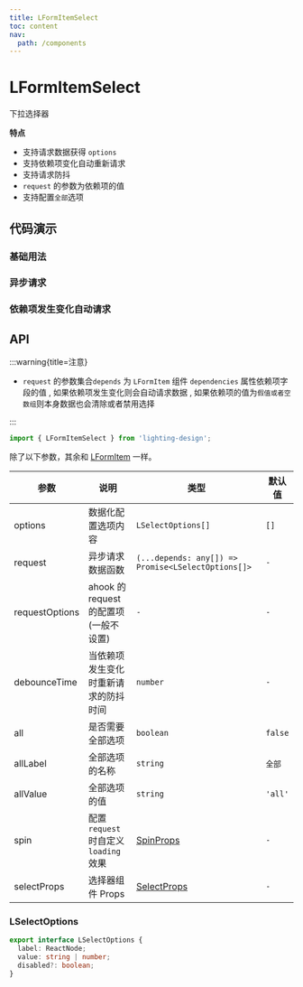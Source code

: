 ```yaml
---
title: LFormItemSelect
toc: content
nav:
  path: /components
---
```


# LFormItemSelect

下拉选择器

**特点**

- 支持请求数据获得 `options`
- 支持依赖项变化自动重新请求
- 支持请求防抖
- `request` 的参数为依赖项的值
- 支持配置`全部`选项

## 代码演示

### 基础用法

<code src='./demos/Demo1.tsx'></code>

### 异步请求

<code src='./demos/Demo2.tsx'></code>

### 依赖项发生变化自动请求

<code src='./demos/Demo3.tsx'></code>

## API

:::warning{title=注意}

- `request` 的参数集合`depends` 为 `LFormItem` 组件 `dependencies` 属性依赖项字段的值 , 如果依赖项发生变化则会自动请求数据 , 如果依赖项的值为`假值或者空数组`则本身数据也会清除或者禁用选择

:::

```ts
import { LFormItemSelect } from 'lighting-design';
```

除了以下参数，其余和 [LFormItem](/components/form-item) 一样。

| 参数           | 说明                                   | 类型                                                        | 默认值  |
| -------------- | -------------------------------------- | ----------------------------------------------------------- | ------- |
| options        | 数据化配置选项内容                     | `LSelectOptions[]`                                          | `[]`    |
| request        | 异步请求数据函数                       | `(...depends: any[]) => Promise<LSelectOptions[]>`          | `-`     |
| requestOptions | ahook 的 request 的配置项 (一般不设置) | `-`                                                         | `-`     |
| debounceTime   | 当依赖项发生变化时重新请求的防抖时间   | `number`                                                    | `-`     |
| all            | 是否需要全部选项                       | `boolean `                                                  | `false` |
| allLabel       | 全部选项的名称                         | `string `                                                   | `全部`  |
| allValue       | 全部选项的值                           | `string`                                                    | `'all'` |
| spin           | 配置`request`时自定义`loading`效果     | [SpinProps](https://ant.design/components/spin-cn/#api)     | `-`     |
| selectProps    | 选择器组件 Props                       | [SelectProps](https://ant.design/components/select-cn/#api) | `-`     |

### LSelectOptions

```ts
export interface LSelectOptions {
  label: ReactNode;
  value: string | number;
  disabled?: boolean;
}
```
